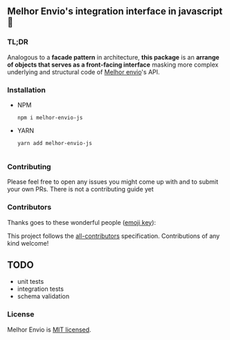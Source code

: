 ## Melhor Envio's integration interface in javascript 🤟

### TL;DR
Analogous to a **facade pattern** in architecture, **this package** is an **arrange of objects that serves as a front-facing interface** masking more complex underlying and structural code of [Melhor envio](https://docs.menv.io/?version=latest#064ee1d6-661c-455c-842c-ef7cebbfd5d4)'s API.

### Installation
- NPM
   ```shell
   npm i melhor-envio-js
  ```
- YARN
   ```shell
  yarn add melhor-envio-js


### Contributing

Please feel free to open any issues you might come up with and to submit your own PRs. There is not a contributing guide yet

### Contributors

Thanks goes to these wonderful people ([emoji key](https://allcontributors.org/docs/en/emoji-key)):

<!-- ALL-CONTRIBUTORS-LIST:START - Do not remove or modify this section -->
<!-- prettier-ignore -->
<!-- ALL-CONTRIBUTORS-LIST:END -->

This project follows the [all-contributors](https://github.com/all-contributors/all-contributors) specification. Contributions of any kind welcome!

## TODO
* unit tests
* integration tests
* schema validation

### License

Melhor Envio is [MIT licensed](./LICENSE).
